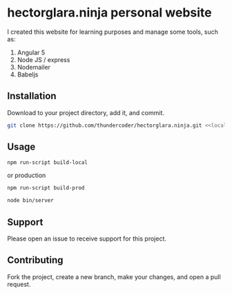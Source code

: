 # hectorglara.ninja personal website

I created this website for learning purposes and manage some tools, such as:

1.  Angular 5
2.  Node JS / express
3.  Nodemailer
4.  Babeljs

## Installation

Download to your project directory, add it, and commit.

```sh
git clone https://github.com/thundercoder/hectorglara.ninja.git <<local-folder>>
```

## Usage

```
npm run-script build-local 
```
or production
```sh
npm run-script build-prod

node bin/server
```

## Support

Please open an issue to receive support for this project.

## Contributing

Fork the project, create a new branch, make your changes, and open a pull request.
